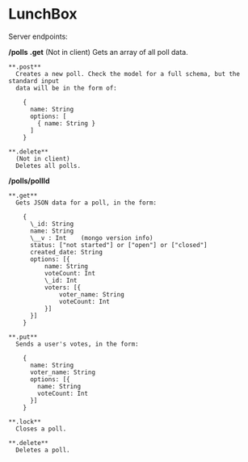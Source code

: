 # LunchBox

Server endpoints:

**/polls**
    **.get**
      (Not in client)
      Gets an array of all poll data.

    **.post**
      Creates a new poll. Check the model for a full schema, but the standard input
      data will be in the form of:

        {
          name: String
          options: [
            { name: String }
          ]
        }

    **.delete**
      (Not in client)
      Deletes all polls.


**/polls/pollId**

    **.get**
      Gets JSON data for a poll, in the form:

        {
          \_id: String
          name: String
          \__v : Int    (mongo version info)
          status: ["not started"] or ["open"] or ["closed"]
          created_date: String
          options: [{
              name: String
              voteCount: Int
              \_id: Int
              voters: [{
                  voter_name: String
                  voteCount: Int
              }]
          }]
        }

    **.put**
      Sends a user's votes, in the form:

        {
          name: String
          voter_name: String
          options: [{
            name: String
            voteCount: Int
          }]
        }

    **.lock**
      Closes a poll.

    **.delete**
      Deletes a poll.

